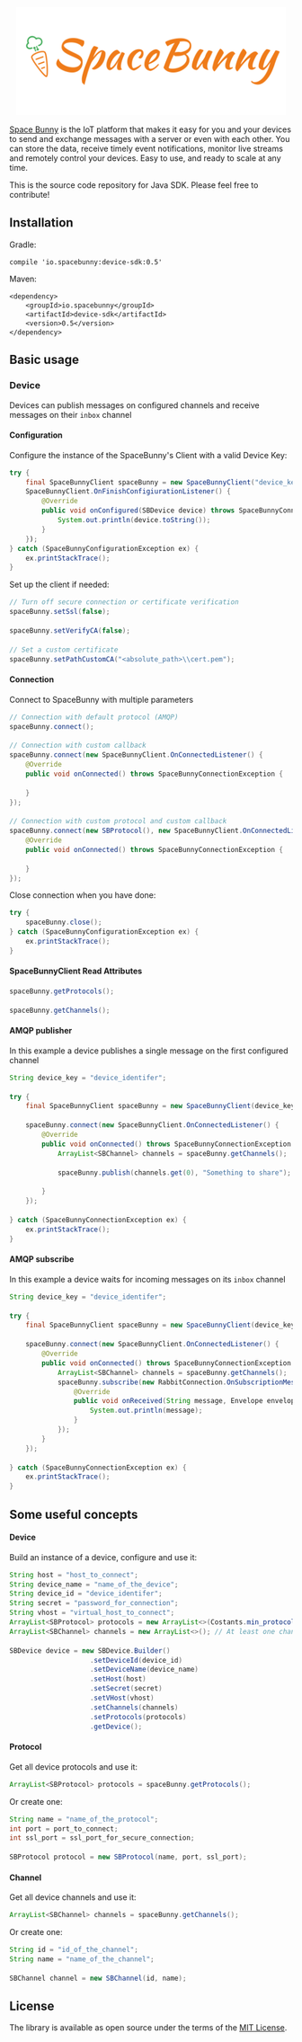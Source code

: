 <p align="center">
  <img width="480" src="assets/logo.png"/>
</p>

[Space Bunny](http://spacebunny.io) is the IoT platform that makes it easy for you and your devices to send and exchange messages with a server or even with each other. You can store the data, receive timely event notifications, monitor live streams and remotely control your devices. Easy to use, and ready to scale at any time.

This is the source code repository for Java SDK.
Please feel free to contribute!

## Installation

Gradle: 

```
compile 'io.spacebunny:device-sdk:0.5'
```

Maven: 

```
<dependency>
    <groupId>io.spacebunny</groupId>
    <artifactId>device-sdk</artifactId>
    <version>0.5</version>
</dependency>
```

## Basic usage

### Device

Devices can publish messages on configured channels and receive messages on their `inbox` channel

#### Configuration

Configure the instance of the SpaceBunny's Client with a valid Device Key:

```java
try {
    final SpaceBunnyClient spaceBunny = new SpaceBunnyClient("device_key");
    SpaceBunnyClient.OnFinishConfigiurationListener() {
        @Override
        public void onConfigured(SBDevice device) throws SpaceBunnyConnectionException {
            System.out.println(device.toString());
        }
    });
} catch (SpaceBunnyConfigurationException ex) {
    ex.printStackTrace();
}
```

Set up the client if needed:

```java
// Turn off secure connection or certificate verification
spaceBunny.setSsl(false);

spaceBunny.setVerifyCA(false);

// Set a custom certificate
spaceBunny.setPathCustomCA("<absolute_path>\\cert.pem");
```

#### Connection

Connect to SpaceBunny with multiple parameters 

```java
// Connection with default protocol (AMQP)
spaceBunny.connect();

// Connection with custom callback
spaceBunny.connect(new SpaceBunnyClient.OnConnectedListener() {
    @Override
    public void onConnected() throws SpaceBunnyConnectionException {
        
    }
});

// Connection with custom protocol and custom callback
spaceBunny.connect(new SBProtocol(), new SpaceBunnyClient.OnConnectedListener() {
    @Override
    public void onConnected() throws SpaceBunnyConnectionException {
        
    }
});
```

Close connection when you have done:
```java
try {
    spaceBunny.close();
} catch (SpaceBunnyConfigurationException ex) {
    ex.printStackTrace();
}
```

#### SpaceBunnyClient Read Attributes

```java
spaceBunny.getProtocols();

spaceBunny.getChannels();
```

#### AMQP publisher

In this example a device publishes a single message on the first configured channel

```java
String device_key = "device_identifer";

try {
    final SpaceBunnyClient spaceBunny = new SpaceBunnyClient(device_key);

    spaceBunny.connect(new SpaceBunnyClient.OnConnectedListener() {
        @Override
        public void onConnected() throws SpaceBunnyConnectionException {
            ArrayList<SBChannel> channels = spaceBunny.getChannels();

            spaceBunny.publish(channels.get(0), "Something to share");
            
        }
    });

} catch (SpaceBunnyConnectionException ex) {
    ex.printStackTrace();
}
```

#### AMQP subscribe

In this example a device waits for incoming messages on its `inbox` channel

```java
String device_key = "device_identifer";

try {
    final SpaceBunnyClient spaceBunny = new SpaceBunnyClient(device_key);

    spaceBunny.connect(new SpaceBunnyClient.OnConnectedListener() {
        @Override
        public void onConnected() throws SpaceBunnyConnectionException {
            ArrayList<SBChannel> channels = spaceBunny.getChannels();
            spaceBunny.subscribe(new RabbitConnection.OnSubscriptionMessageReceivedListener() {
                @Override
                public void onReceived(String message, Envelope envelope) {
                    System.out.println(message);
                }
            });
        }
    });

} catch (SpaceBunnyConnectionException ex) {
    ex.printStackTrace();
}
```

## Some useful concepts

#### Device

Build an instance of a device, configure and use it:

```java
String host = "host_to_connect";
String device_name = "name_of_the_device";
String device_id = "device_identifer";
String secret = "password_for_connection";
String vhost = "virtual_host_to_connect";
ArrayList<SBProtocol> protocols = new ArrayList<>(Costants.min_protocols); // At least one protocol
ArrayList<SBChannel> channels = new ArrayList<>(); // At least one channel

SBDevice device = new SBDevice.Builder()
                    .setDeviceId(device_id)
                    .setDeviceName(device_name)
                    .setHost(host)
                    .setSecret(secret)
                    .setVHost(vhost)
                    .setChannels(channels)
                    .setProtocols(protocols)
                    .getDevice();
```

#### Protocol

Get all device protocols and use it:

```java
ArrayList<SBProtocol> protocols = spaceBunny.getProtocols();
```

Or create one:

```java
String name = "name_of_the_protocol";
int port = port_to_connect;
int ssl_port = ssl_port_for_secure_connection;

SBProtocol protocol = new SBProtocol(name, port, ssl_port);
```

#### Channel

Get all device channels and use it:

```java
ArrayList<SBChannel> channels = spaceBunny.getChannels();
```

Or create one:
```java
String id = "id_of_the_channel";
String name = "name_of_the_channel";

SBChannel channel = new SBChannel(id, name);
```

## License

The library is available as open source under the terms of the [MIT License](http://opensource.org/licenses/MIT).